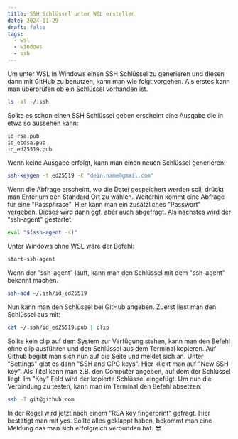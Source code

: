 ```yaml
---
title: SSH Schlüssel unter WSL erstellen
date: 2024-11-29
draft: false
tags:
  - wsl
  - windows
  - ssh
---
```

Um unter WSL in Windows einen SSH Schlüssel zu generieren und diesen dann mit GitHub zu benutzen, kann man wie folgt vorgehen. Als erstes kann man überprüfen ob ein Schlüssel vorhanden ist.

```Bash
ls -al ~/.ssh
```

Sollte es schon einen SSH Schlüssel geben erscheint eine Ausgabe die in etwa so aussehen kann:

```Bash
id_rsa.pub
id_ecdsa.pub
id_ed25519.pub
```

Wenn keine Ausgabe erfolgt, kann man einen neuen Schlüssel generieren:

```Bash
ssh-keygen -t ed25519 -C "dein.name@gmail.com"
```

Wenn die Abfrage erscheint, wo die Datei gespeichert werden soll, drückt man Enter um den Standard Ort zu wählen. Weiterhin kommt eine Abfrage für eine "Passphrase". Hier kann man ein zusätzliches "Passwort" vergeben. Dieses wird dann ggf. aber auch abgefragt. Als nächstes wird der "ssh-agent" gestartet.

```Bash
eval "$(ssh-agent -s)"
```

Unter Windows ohne WSL wäre der Befehl:

```Powershell
start-ssh-agent
```

Wenn der "ssh-agent" läuft, kann man den Schlüssel mit dem "ssh-agent" bekannt machen.

```Bash
ssh-add ~/.ssh/id_ed25519
```

Nun kann man den Schlüssel bei GitHub angeben. Zuerst liest man den Schlüssel aus mit:

```Bash
cat ~/.ssh/id_ed25519.pub | clip
```

Sollte kein clip auf dem System zur Verfügung stehen, kann man den Befehl ohne clip ausführen und den Schlüssel aus dem Terminal kopieren. Auf Github begibt man sich nun auf die Seite und meldet sich an. Unter "Settings" gibt es dann "SSH and GPG keys". Hier klickt man auf "New SSH key". Als Titel kann man z.B. den Computer angeben, auf dem der Schlüssel liegt. Im "Key" Feld wird der kopierte Schlüssel eingefügt. Um nun die Verbindung zu testen, kann man im Terminal den Befehl absetzen:

```Bash
ssh -T git@github.com
```

In der Regel wird jetzt nach einem "RSA key fingerprint" gefragt. Hier bestätigt man mit yes. Sollte alles geklappt haben, bekommt man eine Meldung das man sich erfolgreich verbunden hat. 😎